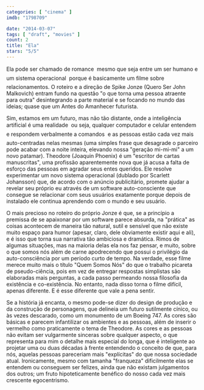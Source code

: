 ```yaml
---
categories: [ "cinema" ]
imdb: "1798709"

date: "2014-03-07"
tags: [ "draft", "movies" ]
count: 2
title: "Ela"
stars: "5/5"
---
```

Ela pode ser chamado de romance  mesmo que seja entre um ser humano e um sistema operacional  porque é basicamente um filme sobre relacionamentos. O roteiro e a direção de Spike Jonze (Quero Ser John Malkovich) entram fundo na questão "o que torna uma pessoa atraente para outra" desintegrando a parte material e se focando no mundo das ideias; quase que um Antes do Amanhecer futurista.

Sim, estamos em um futuro, mas não tão distante, onde a inteligência artificial é uma realidade  ou seja, qualquer computador e celular entendem e respondem verbalmente a comandos  e as pessoas estão cada vez mais auto-centradas nelas mesmas (uma simples frase que desagrade o parceiro pode acabar com a noite inteira, elevando nossa "geração mi-mi-mi" a um novo patamar). Theodore (Joaquin Phoenix) é um "escritor de cartas manuscritas", uma profissão aparentemente nova que já acusa a falta de esforço das pessoas em agradar seus entes queridos. Ele resolve experimentar um novo sistema operacional (dublado por Scarlett Johansson) que, de acordo com o anúncio publicitário, promete ajudar a revelar seu próprio eu através de um software auto-consciente que consegue se relacionar com seus usuários exatamente porque depois de instalado ele continua aprendendo com o mundo e seu usuário.

O mais precioso no roteiro do próprio Jonze é que, se a princípio a premissa de se apaixonar por um software parece absurda, na "prática" as coisas acontecem de maneira tão natural, sutil e sensível que não existe muito espaço para humor (apesar, claro, dele obviamente existir aqui e ali), e é isso que torna sua narrativa tão ambiciosa e dramática. Rimos de algumas situações, mas na maioria delas ela nos faz pensar, e muito, sobre o que somos nós além de carne apodrecendo que possui o privilégio da auto-consciência por um período curto de tempo. Na verdade, esse filme merece muito mais o título "Quem Somos Nós" do que o trabalho picareta de pseudo-ciência, pois em vez de entregar respostas simplistas são elaboradas mais perguntas, a cada passo permeando nossa filosofia da existência e co-existência. No entanto, nada disso torna o filme difícil, apenas diferente. E é esse diferente que vale a pena sentir.

Se a história já encanta, o mesmo pode-se dizer do design de produção e da construção de personagens, que delineia um futuro sutilmente cínico, ou às vezes descarado, como um monumento de um Boeing 747. As cores são básicas e parecem infantilizar os ambientes e as pessoas, além de inserir o vermelho como praticamente o tema de Theodore. As cores e as pessoas não evitam ser vulgarmente sinceras sobre qualquer aspecto, o que representa para mim o detalhe mais especial do longa, que é inteligente ao projetar uma ou duas décadas à frente entendendo o conceito de que, para nós, aquelas pessoas pareceriam mais "explícitas" do que nossa sociedade atual. Ironicamente, mesmo com tamanha "franqueza" dificilmente elas se entendem ou conseguem ser felizes, ainda que não existam julgamentos dos outros; um fruto hipoteticamente benéfico do nosso cada vez mais crescente egocentrismo.
